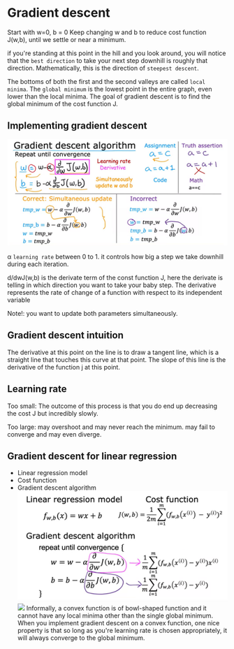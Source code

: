 # Gradient descent
Start with w=0, b = 0
Keep changing w and b to reduce cost function J(w,b), until we settle or near a minimum.


 if you're standing at this point in the hill and you look around, you will notice that the `best direction` to take your next step downhill is roughly that direction. Mathematically, this is the direction of `steepest descent`.

 The bottoms of both the first and the second valleys are called `local minima`. The `global minimum` is the lowest point in the entire graph, even lower than the local minima. The goal of gradient descent is to find the global minimum of the cost function J.


## Implementing gradient descent
![](gradient-descent-algorithm.png)

α `learning rate` between 0 to 1.  it controls how big a step we take downhill during each iteration.

d/dwJ(w,b) is the derivate term of the const function J, here the derivate is telling in which direction you want to take your baby step.
The derivative represents the rate of change of a function with respect to its independent variable 


Note!: you want to update both parameters simultaneously.


## Gradient descent intuition
The derivative at this point on the line is to draw a tangent line, which is a straight line that touches this curve at that point. 
The slope of this line is the derivative of the function j at this point. 


## Learning rate
Too small: The outcome of this process is that you do end up decreasing the cost J but incredibly slowly.

Too large: may overshoot and may never reach the minimum. may fail to converge and may even diverge.


## Gradient descent for linear regression 
- Linear regression model
- Cost function
- Gradient descent algorithm
![](./gradient-descent.png)
![](./gradient-descent-expressioin.png)
Informally, a convex function is of bowl-shaped function and it cannot have any local minima other than the single global minimum. When you implement gradient descent on a convex function, one nice property is that so long as you're learning rate is chosen appropriately, it will always converge to the global minimum.
